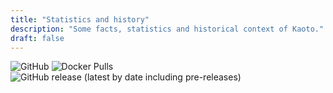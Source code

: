 ```yaml
---
title: "Statistics and history"
description: "Some facts, statistics and historical context of Kaoto."
draft: false
---
```




![GitHub](https://img.shields.io/github/license/kaotoio/kaoto-backend)
![Docker Pulls](https://img.shields.io/docker/pulls/kaotoio/frontend)
![GitHub release (latest by date including pre-releases)](https://img.shields.io/github/v/release/kaotoio/kaoto-backend?include_prereleases)
